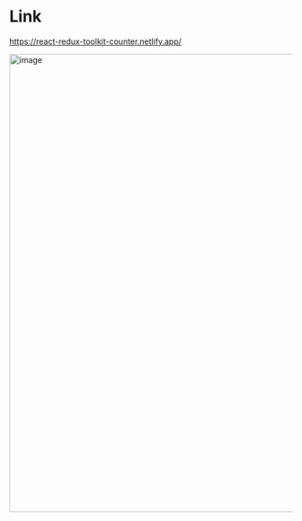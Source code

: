 # Link
https://react-redux-toolkit-counter.netlify.app/

<img width="816" alt="image" src="https://user-images.githubusercontent.com/25538870/168731091-8b2e197c-890a-47a8-b782-ffbc30a52bdf.png">

